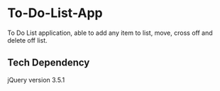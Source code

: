 # To-Do-List-App
To Do List application, able to add any item to list, move, cross off and delete off list.

## Tech Dependency
jQuery version 3.5.1
